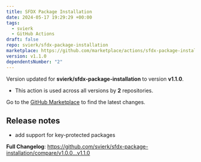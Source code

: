 ```yaml
---
title: SFDX Package Installation
date: 2024-05-17 19:29:29 +00:00
tags:
  - svierk
  - GitHub Actions
draft: false
repo: svierk/sfdx-package-installation
marketplace: https://github.com/marketplace/actions/sfdx-package-installation
version: v1.1.0
dependentsNumber: "2"
---
```



Version updated for **svierk/sfdx-package-installation** to version **v1.1.0**.
- This action is used across all versions by **2** repositories.

Go to the [GitHub Marketplace](https://github.com/marketplace/actions/sfdx-package-installation) to find the latest changes.

## Release notes

- add support for key-protected packages

**Full Changelog**: https://github.com/svierk/sfdx-package-installation/compare/v1.0.0...v1.1.0
